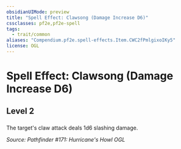 ```yaml
---
obsidianUIMode: preview
title: "Spell Effect: Clawsong (Damage Increase D6)"
cssclasses: pf2e,pf2e-spell
tags:
  - trait/common
aliases: "Compendium.pf2e.spell-effects.Item.CWC2fPmlgixoIKy5"
license: OGL
---
```

# Spell Effect: Clawsong (Damage Increase D6)
## Level 2
### 






The target's claw attack deals 1d6 slashing damage.

*Source: Pathfinder #171: Hurricane's Howl*
*OGL*
